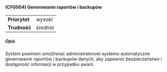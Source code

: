 #### (CF0004) Generowanie raportów i backupów

|               |           |
|---------------|-----------|
| **Priorytet** | _wysoki_  |
| **Trudność**  | _średnia_ |

##### Opis

System powinien umożliwiać administratorowi systemu automatyczne generowanie raportów i backupów danych, aby zapewnić bezpieczeństwo i dostępność informacji w przypadku
awarii.
